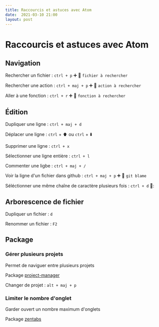 ```yaml
---
title: Raccourcis et astuces avec Atom
date:  2021-03-10 21:00
layout: post
---
```


# Raccourcis et astuces avec Atom

## Navigation

Rechercher un fichier :  `ctrl + p`  :heavy_plus_sign: :mag_right: `fichier à rechercher`

Rechercher une action : `ctrl + maj + p` :heavy_plus_sign: :mag_right: `action à rechercher` 

Aller à une fonction : `ctrl + r`  :heavy_plus_sign: :mag_right: `fonction à rechercher`

## Édition

Dupliquer une ligne : `ctrl + maj + d`

Déplacer une ligne : `ctrl` + :arrow_up: ou `ctrl` + :arrow_down:

Supprimer une ligne : `ctrl + x`

Sélectionner une ligne entière : `ctrl + l`

Commenter une ligbe : `ctrl + maj + /`

Voir la ligne d'un fichier dans github : `ctrl + maj + p` :heavy_plus_sign: :mag_right: `git blame`

Séléctionner une même chaîne de caractère plusieurs fois : `ctrl + d` :arrows_counterclockwise::

## Arborescence de fichier

Dupliquer un fichier : `d`

Renommer un fichier : `F2`

## Package

### Gérer plusieurs projets

Permet de naviguer entre plusieurs projets

Package [project-manager](https://atom.io/packages/project-manager)

Changer de projet : `alt + maj + p`

### Limiter le nombre d'onglet

Garder ouvert un nombre maximum d'onglets

Package [zentabs](https://atom.io/packages/zentabs)
